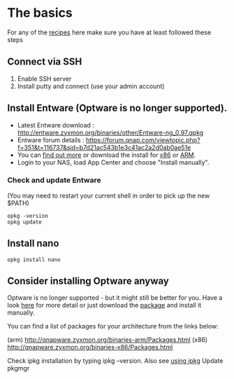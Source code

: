 # The basics
For any of the [recipes](https://github.com/sbs20/laboratory/tree/master/nas/qnap)
here make sure you have at least followed these steps

## Connect via SSH
1. Enable SSH server
2. Install putty and connect (use your admin account)

## Install Entware (Optware is no longer supported).
 * Latest Entware download : http://entware.zyxmon.org/binaries/other/Entware-ng_0.97.qpkg
 * Entware forum details : https://forum.qnap.com/viewtopic.php?f=351&t=116737&sid=b7d21ac543b1e3c41ac2a2d0ab0ae51e
 * You can [find out more](http://forum.qnap.com/viewtopic.php?f=320&t=100843&sid=f723c2548796d064fee91a603c3e573f)
    or download the install for [x86](http://qnapware.zyxmon.org/binaries-x86/installer/Qnapware_0.90_x86.qpkg)
    or [ARM](http://qnapware.zyxmon.org/binaries-arm/installer/Qnapware_0.90_arm-x19.qpkg).
 * Login to your NAS, load App Center and choose "Install manually".

### Check and update Entware
(You may need to restart your current shell in order to pick up the new $PATH)
```
opkg -version
opkg update
```

## Install nano
```
opkg install nano
```

## Consider installing Optware anyway
Optware is no longer supported - but it might still be better for you. Have a
look [here](http://forum.qnap.com/viewtopic.php?t=111389) for more detail or
just download the [package](http://download.qnap.com/QPKG/Optware_0.99.163.zip)
and install it manually.

You can find a list of packages for your architecture from the links below:

(arm) http://qnapware.zyxmon.org/binaries-arm/Packages.html
(x86) http://qnapware.zyxmon.org/binaries-x86/Packages.html

Check ipkg installation by typing ipkg –version. Also see [using ipkg](http://wiki.qnap.com/wiki/Using_IPKG)
Update pkgmgr

